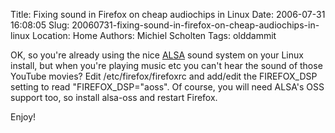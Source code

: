 Title: Fixing sound in Firefox on cheap audiochips in Linux
Date: 2006-07-31 16:08:05
Slug: 20060731-fixing-sound-in-firefox-on-cheap-audiochips-in-linux
Location: Home
Authors: Michiel Scholten
Tags: olddammit

<p>OK, so you're already using the nice <a href="http://en.wikipedia.org/wiki/ALSA_%28Linux%29">ALSA</a> sound system on your Linux install, but when you're playing music etc you can't hear the sound of those YouTube movies? Edit /etc/firefox/firefoxrc and add/edit the FIREFOX_DSP setting to read "FIREFOX_DSP="aoss". Of course, you will need ALSA's OSS support too, so install alsa-oss and restart Firefox.</p>

<p>Enjoy!</p>
